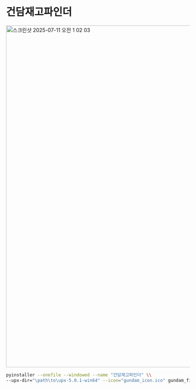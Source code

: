 # 건담재고파인더

<img width="1707" height="935" alt="스크린샷 2025-07-11 오전 1 02 03" src="https://github.com/user-attachments/assets/8277d08a-ceb1-4daf-bcdc-d22b337b9881" />

```bash
pyinstaller --onefile --windowed --name "건담재고파인더" \\
--upx-dir="\path\to\upx-5.0.1-win64" --icon="gundam_icon.ico" gundam_finder.py
```
